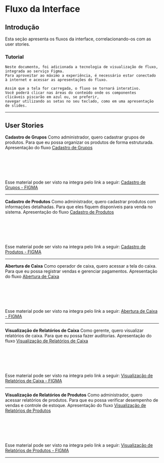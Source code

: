 # Fluxo da Interface

## Introdução

Esta seção apresenta os fluxos da interface, correlacionando-os com as user stories.

### Tutorial
``` 
Neste documento, foi adicionada a tecnologia de visualização de fluxo, integrada ao serviço Figma. 
Para aproveitar ao máximo a experiência, é necessário estar conectado à internet e acessar as apresentações do fluxo.

Assim que a tela for carregada, o fluxo se tornará interativo. 
Você poderá clicar nas áreas do conteúdo onde os componentes 
clicáveis piscarão em azul ou, se preferir, 
navegar utilizando as setas no seu teclado, como em uma apresentação de slides. 
```

---

## User Stories

**Cadastro de Grupos** 
Como administrador, quero cadastrar grupos de produtos.
Para que eu possa organizar os produtos de forma estruturada.
Apresentação do fluxo [ Cadastro de Grupos ](https://embed.figma.com/proto/LTdDVyRKmTS6IJDwmCv2yR/TCC---Fluxo-da-Interface?node-id=1-7&scaling=scale-down-width&content-scaling=fixed&page-id=0%3A1&starting-point-node-id=1%3A7&embed-host=share)


<br></br>
<br></br>

Esse material pode ser visto na integra pelo link a seguir: [ Cadastro de Grupos - FIGMA](https://www.figma.com/design/LTdDVyRKmTS6IJDwmCv2yR/TCC---Fluxo-da-Interface?node-id=0-1&t=HxQtprzFcVzWSnCw-1)

---

**Cadastro de Produtos**
Como administrador, quero cadastrar produtos com informações detalhadas. 
Para que eles fiquem disponíveis para venda no sistema.
Apresentação do fluxo [ Cadastro de Produtos ](https://embed.figma.com/proto/LTdDVyRKmTS6IJDwmCv2yR/TCC---Fluxo-da-Interface?node-id=18-402&scaling=scale-down-width&content-scaling=fixed&page-id=1%3A2&starting-point-node-id=18%3A402&embed-host=share)


<br></br>
<br></br>

Esse material pode ser visto na integra pelo link a seguir: [ Cadastro de Produtos - FIGMA](https://www.figma.com/design/LTdDVyRKmTS6IJDwmCv2yR/TCC---Fluxo-da-Interface?node-id=18-402&t=HxQtprzFcVzWSnCw-1)

---

**Abertura de Caixa**
Como operador de caixa, quero acessar a tela do caixa. 
Para que eu possa registrar vendas e gerenciar pagamentos.
Apresentação do fluxo [ Abertura de Caixa ](https://embed.figma.com/proto/LTdDVyRKmTS6IJDwmCv2yR/TCC---Fluxo-da-Interface?node-id=131-1612&scaling=scale-down-width&content-scaling=fixed&page-id=1%3A3&starting-point-node-id=131%3A1612&embed-host=share)


<br></br>
<br></br>

Esse material pode ser visto na integra pelo link a seguir: [ Abertura de Caixa - FIGMA](https://www.figma.com/design/LTdDVyRKmTS6IJDwmCv2yR/TCC---Fluxo-da-Interface?node-id=131-1612&t=HxQtprzFcVzWSnCw-1)

---

**Visualização de Relatórios de Caixa**
Como gerente, quero visualizar relatórios de caixa. 
Para que eu possa fazer auditorias.
Apresentação do fluxo [ Visualização de Relatórios de Caixa ](https://embed.figma.com/proto/LTdDVyRKmTS6IJDwmCv2yR/TCC---Fluxo-da-Interface?node-id=221-841&scaling=scale-down-width&content-scaling=fixed&page-id=1%3A4&starting-point-node-id=221%3A841&embed-host=share)


<br></br>
<br></br>

Esse material pode ser visto na integra pelo link a seguir: [ Visualização de Relatórios de Caixa - FIGMA](https://www.figma.com/design/LTdDVyRKmTS6IJDwmCv2yR/TCC---Fluxo-da-Interface?node-id=1-4&t=I6Awyf7rK4PZFQZ8-1)

---

**Visualização de Relatórios de Produtos**
Como administrador, quero acessar relatórios de produtos. 
Para que eu possa verificar desempenho de vendas e controle de estoque.
Apresentação do fluxo [ Visualização de Relatórios de Produtos ](https://embed.figma.com/proto/LTdDVyRKmTS6IJDwmCv2yR/TCC---Fluxo-da-Interface?node-id=253-681&scaling=scale-down-width&content-scaling=fixed&page-id=1%3A5&starting-point-node-id=253%3A681&embed-host=share)


<br></br>
<br></br>

Esse material pode ser visto na integra pelo link a seguir: [ Visualização de Relatórios de Produtos - FIGMA](https://www.figma.com/design/LTdDVyRKmTS6IJDwmCv2yR/TCC---Fluxo-da-Interface?node-id=1-5&t=I6Awyf7rK4PZFQZ8-1)

---
